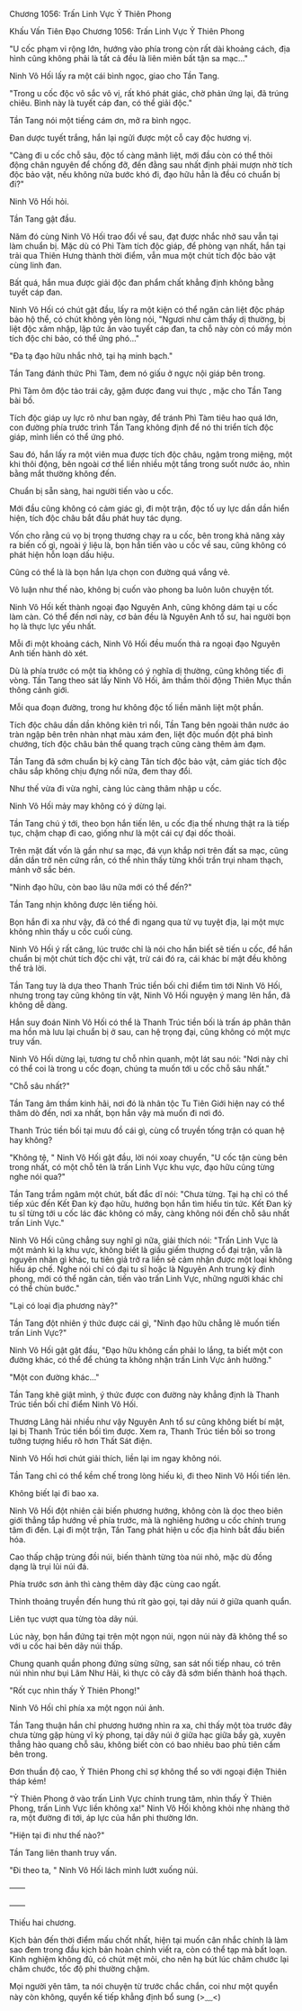 




Chương 1056: Trấn Linh Vực Ỷ Thiên Phong


Khấu Vấn Tiên Đạo Chương 1056: Trấn Linh Vực Ỷ Thiên Phong

"U cốc phạm vi rộng lớn, hướng vào phía trong còn rất dài khoảng cách, địa hình cũng không phải là tất cả đều là liên miên bất tận sa mạc..."

Ninh Vô Hối lấy ra một cái bình ngọc, giao cho Tần Tang.

"Trong u cốc độc vô sắc vô vị, rất khó phát giác, chờ phản ứng lại, đã trúng chiêu. Bình này là tuyết cáp đan, có thể giải độc."

Tần Tang nói một tiếng cám ơn, mở ra bình ngọc.

Đan dược tuyết trắng, hắn lại ngửi được một cỗ cay độc hương vị.

"Càng đi u cốc chỗ sâu, độc tố càng mãnh liệt, mới đầu còn có thể thôi động chân nguyên để chống đỡ, đến đằng sau nhất định phải mượn nhờ tích độc bảo vật, nếu không nửa bước khó đi, đạo hữu hẳn là đều có chuẩn bị đi?"

Ninh Vô Hối hỏi.

Tần Tang gật đầu.

Năm đó cùng Ninh Vô Hối trao đổi về sau, đạt được nhắc nhở sau vẫn tại làm chuẩn bị. Mặc dù có Phì Tàm tích độc giáp, để phòng vạn nhất, hắn tại trải qua Thiên Hưng thành thời điểm, vẫn mua một chút tích độc bảo vật cùng linh đan.

Bất quá, hắn mua được giải độc đan phẩm chất khẳng định không bằng tuyết cáp đan.

Ninh Vô Hối có chút gật đầu, lấy ra một kiện có thể ngăn cản liệt độc pháp bảo hộ thể, có chút không yên lòng nói, "Ngươi như cảm thấy dị thường, bị liệt độc xâm nhập, lập tức ăn vào tuyết cáp đan, ta chỗ này còn có mấy món tích độc chi bảo, có thể ứng phó..."

"Đa tạ đạo hữu nhắc nhở, tại hạ minh bạch."

Tần Tang đánh thức Phì Tàm, đem nó giấu ở ngực nội giáp bên trong.

Phì Tàm ôm độc tảo trái cây, gặm được đang vui thực , mặc cho Tần Tang bài bố.

Tích độc giáp uy lực rõ như ban ngày, để tránh Phì Tàm tiêu hao quá lớn, con đường phía trước trình Tần Tang không định để nó thi triển tích độc giáp, mình liền có thể ứng phó.

Sau đó, hắn lấy ra một viên mua được tích độc châu, ngậm trong miệng, một khi thôi động, bên ngoài cơ thể liền nhiều một tầng trong suốt nước áo, nhìn bằng mắt thường không đến.

Chuẩn bị sẵn sàng, hai người tiến vào u cốc.

Mới đầu cũng không có cảm giác gì, đi một trận, độc tố uy lực dần dần hiển hiện, tích độc châu bắt đầu phát huy tác dụng.

Vốn cho rằng cú vọ bị trọng thương chạy ra u cốc, bên trong khả năng xảy ra biến cố gì, ngoài ý liệu là, bọn hắn tiến vào u cốc về sau, cũng không có phát hiện hỗn loạn dấu hiệu.

Cũng có thể là là bọn hắn lựa chọn con đường quá vắng vẻ.

Vô luận như thế nào, không bị cuốn vào phong ba luôn luôn chuyện tốt.

Ninh Vô Hối kết thành ngoại đạo Nguyên Anh, cũng không dám tại u cốc làm càn. Có thể đến nơi này, cơ bản đều là Nguyên Anh tổ sư, hai người bọn họ là thực lực yếu nhất.

Mỗi đi một khoảng cách, Ninh Vô Hối đều muốn thả ra ngoại đạo Nguyên Anh tiến hành dò xét.

Dù là phía trước có một tia không có ý nghĩa dị thường, cũng không tiếc đi vòng. Tần Tang theo sát lấy Ninh Vô Hối, âm thầm thôi động Thiên Mục thần thông cảnh giới.

Mỗi qua đoạn đường, trong hư không độc tố liền mãnh liệt một phần.

Tích độc châu dần dần không kiên trì nổi, Tần Tang bên ngoài thân nước áo tràn ngập bên trên nhàn nhạt màu xám đen, liệt độc muốn đột phá bình chướng, tích độc châu bản thể quang trạch cũng càng thêm ảm đạm.

Tần Tang đã sớm chuẩn bị kỹ càng Tân tích độc bảo vật, cảm giác tích độc châu sắp không chịu đựng nổi nữa, đem thay đổi.

Như thế vừa đi vừa nghỉ, càng lúc càng thâm nhập u cốc.

Ninh Vô Hối mảy may không có ý dừng lại.

Tần Tang chú ý tới, theo bọn hắn tiến lên, u cốc địa thế nhưng thật ra là tiếp tục, chậm chạp đi cao, giống như là một cái cự đại dốc thoải.

Trên mặt đất vốn là gần như sa mạc, đá vụn khắp nơi trên đất sa mạc, cũng dần dần trở nên cứng rắn, có thể nhìn thấy từng khối trần trụi nham thạch, mảnh vỡ sắc bén.

"Ninh đạo hữu, còn bao lâu nữa mới có thể đến?"

Tần Tang nhịn không được lên tiếng hỏi.

Bọn hắn đi xa như vậy, đã có thể đi ngang qua tử vụ tuyệt địa, lại một mực không nhìn thấy u cốc cuối cùng.

Ninh Vô Hối ý rất căng, lúc trước chỉ là nói cho hắn biết sẽ tiến u cốc, để hắn chuẩn bị một chút tích độc chi vật, trừ cái đó ra, cái khác bí mật đều không thể trả lời.

Tần Tang tuy là dựa theo Thanh Trúc tiền bối chỉ điểm tìm tới Ninh Vô Hối, nhưng trong tay cũng không tín vật, Ninh Vô Hối nguyện ý mang lên hắn, đã không dễ dàng.

Hắn suy đoán Ninh Vô Hối có thể là Thanh Trúc tiền bối là trấn áp phân thân ma hồn mà lưu lại chuẩn bị ở sau, can hệ trọng đại, cũng không có một mực truy vấn.

Ninh Vô Hối dừng lại, tương tư chỗ nhìn quanh, một lát sau nói: "Nơi này chỉ có thể coi là trong u cốc đoạn, chúng ta muốn tới u cốc chỗ sâu nhất."

"Chỗ sâu nhất?"

Tần Tang âm thầm kinh hãi, nơi đó là nhân tộc Tu Tiên Giới hiện nay có thể thăm dò đến, nơi xa nhất, bọn hắn vậy mà muốn đi nơi đó.

Thanh Trúc tiền bối tại mưu đồ cái gì, cùng cổ truyền tống trận có quan hệ hay không?

"Không tệ, " Ninh Vô Hối gật đầu, lời nói xoay chuyển, "U cốc tận cùng bên trong nhất, có một chỗ tên là trấn Linh Vực khu vực, đạo hữu cũng từng nghe nói qua?"

Tần Tang trầm ngâm một chút, bất đắc dĩ nói: "Chưa từng. Tại hạ chỉ có thể tiếp xúc đến Kết Đan kỳ đạo hữu, hướng bọn hắn tìm hiểu tin tức. Kết Đan kỳ tu sĩ từng tới u cốc lác đác không có mấy, càng không nói đến chỗ sâu nhất trấn Linh Vực."

Ninh Vô Hối cũng chẳng suy nghĩ gì nữa, giải thích nói: "Trấn Linh Vực là một mảnh kì lạ khu vực, không biết là giấu giếm thượng cổ đại trận, vẫn là nguyên nhân gì khác, tu tiên giả trở ra liền sẽ cảm nhận được một loại không hiểu áp chế. Nghe nói chỉ có đại tu sĩ hoặc là Nguyên Anh trung kỳ đỉnh phong, mới có thể ngăn cản, tiến vào trấn Linh Vực, những người khác chỉ có thể chùn bước."

"Lại có loại địa phương này?"

Tần Tang đột nhiên ý thức được cái gì, "Ninh đạo hữu chẳng lẽ muốn tiến trấn Linh Vực?"

Ninh Vô Hối gật gật đầu, "Đạo hữu không cần phải lo lắng, ta biết một con đường khác, có thể để chúng ta không nhận trấn Linh Vực ảnh hưởng."

"Một con đường khác..."

Tần Tang khẽ giật mình, ý thức được con đường này khẳng định là Thanh Trúc tiền bối chỉ điểm Ninh Vô Hối.

Thương Lãng hải nhiều như vậy Nguyên Anh tổ sư cũng không biết bí mật, lại bị Thanh Trúc tiền bối tìm được. Xem ra, Thanh Trúc tiền bối so trong tưởng tượng hiểu rõ hơn Thất Sát điện.

Ninh Vô Hối hơi chút giải thích, liền lại im ngay không nói.

Tần Tang chỉ có thể kềm chế trong lòng hiếu kì, đi theo Ninh Vô Hối tiến lên.

Không biết lại đi bao xa.

Ninh Vô Hối đột nhiên cải biến phương hướng, không còn là dọc theo biên giới thẳng tắp hướng về phía trước, mà là nghiêng hướng u cốc chính trung tâm đi đến. Lại đi một trận, Tần Tang phát hiện u cốc địa hình bắt đầu biến hóa.

Cao thấp chập trùng đồi núi, biến thành từng tòa núi nhỏ, mặc dù đồng dạng là trụi lủi núi đá.

Phía trước sơn ảnh thì càng thêm dày đặc cùng cao ngất.

Thỉnh thoảng truyền đến hung thú rít gào gọi, tại dãy núi ở giữa quanh quẩn.

Liên tục vượt qua từng tòa dãy núi.

Lúc này, bọn hắn đứng tại trên một ngọn núi, ngọn núi này đã không thể so với u cốc hai bên dãy núi thấp.

Chung quanh quần phong đứng sừng sững, san sát nối tiếp nhau, có trên núi nhìn như bụi Lâm Như Hải, kì thực cỏ cây đã sớm biến thành hoá thạch.

"Rốt cục nhìn thấy Ỷ Thiên Phong!"

Ninh Vô Hối chỉ phía xa một ngọn núi ảnh.

Tần Tang thuận hắn chỉ phương hướng nhìn ra xa, chỉ thấy một tòa trước đây chưa từng gặp hùng vĩ kỳ phong, tại dãy núi ở giữa hạc giữa bầy gà, xuyên thẳng hào quang chỗ sâu, không biết còn có bao nhiêu bao phủ tiên cấm bên trong.

Đơn thuần độ cao, Ỷ Thiên Phong chỉ sợ không thể so với ngoại điện Thiên tháp kém!

"Ỷ Thiên Phong ở vào trấn Linh Vực chính trung tâm, nhìn thấy Ỷ Thiên Phong, trấn Linh Vực liền không xa!" Ninh Vô Hối không khỏi nhẹ nhàng thở ra, một đường đi tới, áp lực của hắn phi thường lớn.

"Hiện tại đi như thế nào?"

Tần Tang liên thanh truy vấn.

"Đi theo ta, " Ninh Vô Hối lách mình lướt xuống núi.

——

——

Thiếu hai chương.

Kịch bản đến thời điểm mấu chốt nhất, hiện tại muốn cân nhắc chính là làm sao đem trong đầu kịch bản hoàn chỉnh viết ra, còn có thể tạp mà bất loạn. Kinh nghiệm không đủ, có chút mệt mỏi, cho nên hạ bút lúc châm chước lại châm chước, tốc độ phi thường chậm.

Mọi người yên tâm, ta nói chuyện từ trước chắc chắn, coi như một quyển này còn không, quyển kế tiếp khẳng định bổ sung (>﹏<)




